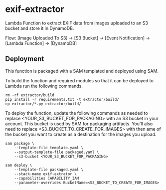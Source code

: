 # exif-extractor

Lambda Function to extract EXIF data from images uploaded to an S3 bucket and store it in DynamoDB.

Flow:
[Image Uploaded To S3] -> [S3 Bucket] -> [Event Notification] -> [Lambda Function] -> [DynamoDB]

## Deployment

This function is packaged with a SAM templated and deployed using SAM.

To build the function and required modules so that it can be deployed to Lambda run the following commands.

```
rm -rf extractor/build
pip install -r requirements.txt -t extractor/build/
cp extractor/*.py extractor/build/
```

To deploy the function, update the following commands as needed to replace <YOUR_S3_BUCKET_FOR_PACKAGING> with an S3 bucket in your account. This bucket is used by SAM for packaging artifacts. You'll also need to replace <S3_BUCKET_TO_CREATE_FOR_IMAGES> with then ame of the bucket you want to create as a destination for the images you upload.

```
sam package \
    --template-file template.yaml \
    --output-template-file packaged.yaml \
    --s3-bucket <YOUR_S3_BUCKET_FOR_PACKAGING>

sam deploy \
    --template-file packaged.yaml \
    --stack-name exif-extrator \
    --capabilities CAPABILITY_IAM
    --parameter-overrides BucketName=<S3_BUCKET_TO_CREATE_FOR_IMAGES>
```
